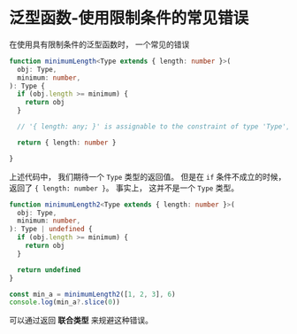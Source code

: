 # 泛型函数-使用限制条件的常见错误

在使用具有限制条件的泛型函数时， 一个常见的错误

```ts
function minimumLength<Type extends { length: number }>(
  obj: Type,
  minimum: number,
): Type {
  if (obj.length >= minimum) {
    return obj
  }

  // '{ length: any; }' is assignable to the constraint of type 'Type', but 'Type' could be instantiated with a different subtype of constraint '{ length: number; }'.ts(2322)

  return { length: number }

}
```

上述代码中， 我们期待一个 `Type` 类型的返回值。 
但是在 `if` 条件不成立的时候， 返回了 `{ length: number }`。
事实上， 这并不是一个 `Type` 类型。


```ts
function minimumLength2<Type extends { length: number }>(
  obj: Type,
  minimum: number,
): Type | undefined {
  if (obj.length >= minimum) {
    return obj
  }

  return undefined
}

const min_a = minimumLength2([1, 2, 3], 6)
console.log(min_a?.slice(0))
```

可以通过返回 **联合类型** 来规避这种错误。


